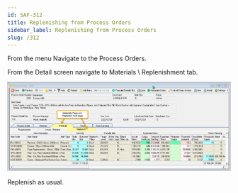 ```yaml
---
id: SAF-312
title: Replenishing from Process Orders
sidebar_label: Replenishing from Process Orders
slug: /312
---
```


From the menu Navigate to the Process Orders.

From the Detail screen navigate to Materials \ Replenishment tab. 

![](../static/img/docs/SAF-321/ProcessReplenish.png) 

Replenish as usual.

 
